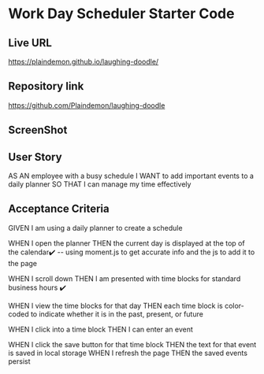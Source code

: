 # Work Day Scheduler Starter Code

## Live URL
 https://plaindemon.github.io/laughing-doodle/ 

## Repository link
https://github.com/Plaindemon/laughing-doodle

## ScreenShot


## User Story

AS AN employee with a busy schedule
I WANT to add important events to a daily planner
SO THAT I can manage my time effectively

## Acceptance Criteria

GIVEN I am using a daily planner to create a schedule

WHEN I open the planner
THEN the current day is displayed at the top of the calendar✔️
-- using moment.js to get accurate info and the js to add it to the page

WHEN I scroll down
THEN I am presented with time blocks for standard business hours ✔️

WHEN I view the time blocks for that day
THEN each time block is color-coded to indicate whether it is in the past, present, or future

WHEN I click into a time block
THEN I can enter an event

WHEN I click the save button for that time block
THEN the text for that event is saved in local storage
WHEN I refresh the page
THEN the saved events persist
